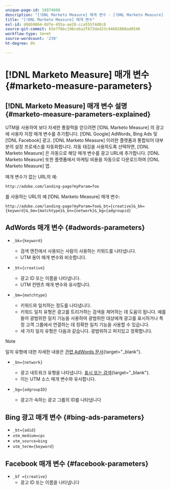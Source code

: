 ```yaml
---
unique-page-id: 18874608
description: "[!DNL Marketo Measure] 매개 변수 - [!DNL Marketo Measure] - 제품 설명서"
title: "[!DNL Marketo Measure] 매개 변수"
exl-id: d66b9864-0d7e-455a-ae20-cca555f4d8c8
source-git-commit: 65e7f8bc198ceba2f873ded23c94601080ad0546
workflow-type: tm+mt
source-wordcount: '239'
ht-degree: 0%

---
```


# [!DNL Marketo Measure] 매개 변수 {#marketo-measure-parameters}

## [!DNL Marketo Measure] 매개 변수 설명 {#marketo-measure-parameters-explained}

UTM을 사용하여 보다 자세한 통찰력을 얻으려면 [!DNL Marketo Measure] 의 광고에 사용자 지정 매개 변수를 추가합니다. [!DNL Google] AdWords, Bing Ads 및 [!DNL Facebook] 광고. [!DNL Marketo Measure] 이러한 플랫폼과 통합되어 대부분의 설정 프로세스를 자동화합니다. 자동 태깅을 사용하도록 선택하면, [!DNL Marketo Measure] 은 자동으로 해당 매개 변수를 광고 URL에 추가합니다. [!DNL Marketo Measure] 또한 플랫폼에서 마케팅 비용을 자동으로 다운로드하여 [!DNL Marketo Measure] 앱.

매개 변수가 없는 URL의 예:

`http://adobe.com/landing-page?myParam=foo`

를 사용하는 URL의 예 [!DNL Marketo Measure] 매개 변수:

`http://adobe.com/landing-page?myParam=foo&_bt={creative}&_bk={keyword}&_bm={matchtype}&_bn={network}&_bg={adgroupid}`

## AdWords 매개 변수 {#adwords-parameters}

* `_bk={keyword}`
   * 검색 엔진에서 사용되는 사람이 사용하는 키워드를 나타냅니다.
   * UTM 용어 매개 변수와 비슷합니다.

* `_bt={creative}`
   * 광고 ID 또는 이름을 나타냅니다.
   * UTM 컨텐츠 매개 변수와 유사합니다.

* `_bm={matchtype}`
   * 키워드와 일치하는 정도를 나타냅니다.
   * 키워드 일치 유형은 광고를 트리거하는 검색을 제어하는 데 도움이 됩니다. 예를 들어 광범위한 일치 기능을 사용하여 광범위한 대상에게 광고를 표시하거나 특정 고객 그룹에서 연결하는 데 정확한 일치 기능을 사용할 수 있습니다.
   * 세 가지 일치 유형은 다음과 같습니다. 광범위하고 퍼지있고 정확합니다.

>[!NOTE]
>
>일치 유형에 대한 자세한 내용은 [관련 AdWords 문서](https://support.google.com/adwords/answer/2497836?hl=en){target=&quot;_blank&quot;}.

* `_bn={network}`
   * 광고 네트워크 유형을 나타냅니다. [표시 또는 검색](https://support.google.com/adwords/answer/1752334?hl=en){target=&quot;_blank&quot;}.
   * 이는 UTM 소스 매개 변수와 유사합니다.

* `_bg={adgroupID}`
   * 광고가 속하는 광고 그룹의 ID를 나타냅니다

## Bing 광고 매개 변수 {#bing-ads-parameters}

* `_bt={adid}`
* `utm_medium=cpc`
* `utm_source=bing`
* `utm_term={keyword}`

## Facebook 매개 변수 {#facebook-parameters}

* `_bf ={creative}`
   * 광고 ID 또는 이름을 나타냅니다
